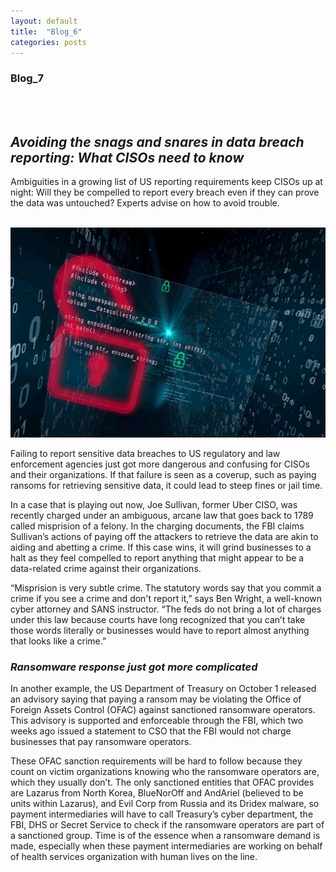 ```yaml
---
layout: default
title:  "Blog_6"
categories: posts
---
```


### Blog_7
<br><br>

## *Avoiding the snags and snares in data breach reporting: What CISOs need to know*<br>

Ambiguities in a growing list of US reporting requirements keep CISOs up at night: Will they be compelled to report every breach even if they can prove the data was untouched? Experts advise on how to avoid trouble.<br><br>

![image](https://raw.githubusercontent.com/sevakZ/sevakZ.github.io/master/docs/_image/blog7.jpg)

Failing to report sensitive data breaches to US regulatory and law enforcement agencies just got more dangerous and confusing for CISOs and their organizations. If that failure is seen as a coverup, such as paying ransoms for retrieving sensitive data, it could lead to steep fines or jail time.

In a case that is playing out now, Joe Sullivan, former Uber CISO, was recently charged under an ambiguous, arcane law that goes back to 1789 called misprision of a felony. In the charging documents, the FBI claims Sullivan’s actions of paying off the attackers to retrieve the data are akin to aiding and abetting a crime. If this case wins, it will grind businesses to a halt as they feel compelled to report anything that might appear to be a data-related crime against their organizations.

“Misprision is very subtle crime. The statutory words say that you commit a crime if you see a crime and don't report it,” says Ben Wright, a well-known cyber attorney and SANS instructor. “The feds do not bring a lot of charges under this law because courts have long recognized that you can’t take those words literally or businesses would have to report almost anything that looks like a crime.”

### *Ransomware response just got more complicated*
In another example, the US Department of Treasury on October 1 released an advisory saying that paying a ransom may be violating the Office of Foreign Assets Control (OFAC) against sanctioned ransomware operators. This advisory is supported and enforceable through the FBI, which two weeks ago issued a statement to CSO that the FBI would not charge businesses that pay ransomware operators.

These OFAC sanction requirements will be hard to follow because they count on victim organizations knowing who the ransomware operators are, which they usually don’t. The only sanctioned entities that OFAC provides are Lazarus from North Korea, BlueNorOff and AndAriel (believed to be units within Lazarus), and Evil Corp from Russia and its Dridex malware, so payment intermediaries will have to call Treasury’s cyber department, the FBI, DHS or Secret Service to check if the ransomware operators are part of a sanctioned group. Time is of the essence when a ransomware demand is made, especially when these payment intermediaries are working on behalf of health services organization with human lives on the line.

